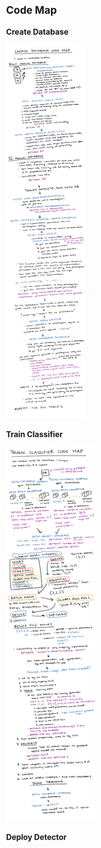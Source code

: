 # Code Map 

## Create Database 

![database](Create_Database.png)

## Train Classifier 

![train_class](Train_Classifier.png)

## Deploy Detector 



